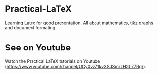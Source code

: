 # Practical-LaTeX
Learning Latex for good presentation. All about mathematics, tikz graphs and document formating.

# See on Youtube
Watch the Practical LaTeX tutorials on Youtube (https://www.youtube.com/channel/UCy0vz71kvXSJSmrzHGL77Rg/).